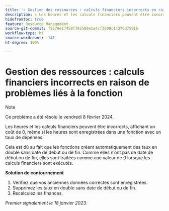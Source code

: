 ```yaml
---
title: '« Gestion des ressources : calculs financiers incorrects en raison de problèmes liés à la fonction »'
description: « Les heures et les calculs financiers peuvent être incorrects, affichant un coût de 0, même si les heures sont enregistrées dans une fonction avec un taux de dépenses. »
hidefromtoc: true
feature: Resource Management
source-git-commit: f8579e17458f702580e1a4cf3600c14376d7591b
workflow-type: ht
source-wordcount: '141'
ht-degree: 100%

---
```



# Gestion des ressources : calculs financiers incorrects en raison de problèmes liés à la fonction

>[!NOTE]
>
>Ce problème a été résolu le vendredi 8 février 2024.

Les heures et les calculs financiers peuvent être incorrects, affichant un coût de 0, même si les heures sont enregistrées dans une fonction avec un taux de dépenses.

Cela est dû au fait que les fonctions créent automatiquement des taux en double sans date de début ou de fin. Comme elles n’ont pas de date de début ou de fin, elles sont traitées comme une valeur de 0 lorsque les calculs financiers sont exécutés.

**Solution de contournement**

1. Vérifiez que vos anciennes données correctes sont enregistrées.
1. Supprimez les taux en double sans date de début ou de fin.
1. Recalculez les finances.

_Premier signalement le 18 janvier 2023._
